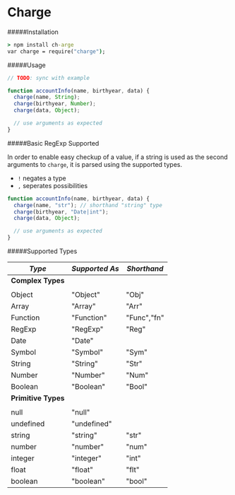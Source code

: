 Charge
======

#####Installation
```cmd
> npm install ch-arge
var charge = require("charge");
```

#####Usage
```js
// TODO: sync with example

function accountInfo(name, birthyear, data) {
  charge(name, String);
  charge(birthyear, Number);
  charge(data, Object);

  // use arguments as expected
}
```

#####Basic RegExp Supported

In order to enable easy checkup of a value, if a string is used as the
second arguments to `charge`, it is parsed using the supported types.
* `!` negates a type
* `,` seperates possibilities

```js
function accountInfo(name, birthyear, data) {
  charge(name, "str"); // shorthand "string" type
  charge(birthyear, "Date|int");
  charge(data, Object);

  // use arguments as expected
}
```

#####Supported Types


|*Type*     |*Supported As*   |*Shorthand*|
|-----------|-----------------|-----------|
|**Complex Types**                        |
|                                         |
|Object     |"Object"         |"Obj"      |
|Array      |"Array"          |"Arr"      |
|Function   |"Function"       |"Func","fn"|
|RegExp     |"RegExp"         |"Reg"      |
|Date       |"Date"           |           |
|Symbol     |"Symbol"         |"Sym"      |
|String     |"String"         |"Str"      |
|Number     |"Number"         |"Num"      |
|Boolean    |"Boolean"        |"Bool"     |
|**Primitive Types**                      |
|                                         |
|null       |"null"           |           |
|undefined  |"undefined"      |           |
|string     |"string"         |"str"      |
|number     |"number"         |"num"      |
|integer    |"integer"        |"int"      |
|float      |"float"          |"flt"      |
|boolean    |"boolean"        |"bool"     |
